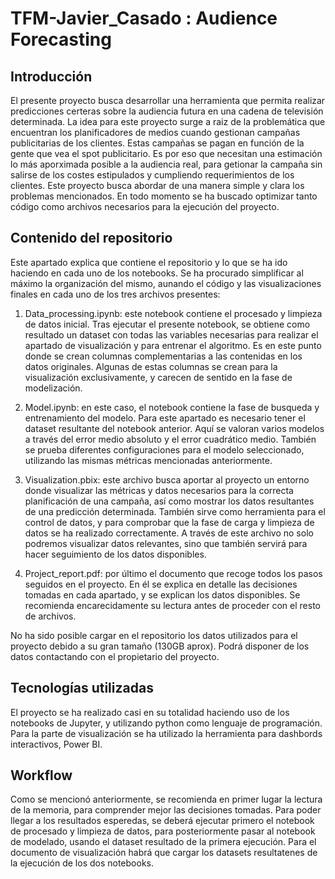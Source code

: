 # TFM-Javier_Casado : Audience Forecasting


## Introducción

El presente proyecto busca desarrollar una herramienta que permita realizar predicciones certeras sobre la audiencia futura en una cadena de televisión determinada. La idea para este proyecto surge a raiz de la problemática que encuentran los planificadores de medios cuando gestionan campañas publicitarias de los clientes. Estas campañas se pagan en función de la gente que vea el spot publicitario. Es por eso que necesitan una estimación lo más aporximada posible a la audiencia real, para getionar la campaña sin salirse de los costes estipulados y cumpliendo requerimientos de los clientes.
Este proyecto busca abordar de una manera simple y clara los problemas mencionados. En todo momento se ha buscado optimizar tanto código como archivos necesarios para la ejecución del proyecto.


## Contenido del repositorio

Este apartado explica que contiene el repositorio y lo que se ha ido haciendo en cada uno de los notebooks. Se ha procurado simplificar al máximo la organización del mismo, aunando el código y las visualizaciones finales en cada uno de los tres archivos presentes:

1. Data_processing.ipynb: este notebook contiene el procesado y limpieza de datos inicial. Tras ejecutar el presente notebook, se obtiene como resultado un dataset con todas las variables necesarias para realizar el apartado de visualización y para entrenar el algoritmo. Es en este punto donde se crean columnas complementarias a las contenidas en los datos originales. Algunas de estas columnas se crean para la visualización exclusivamente, y carecen de sentido en la fase de modelización.

2. Model.ipynb: en este caso, el notebook contiene la fase de busqueda y entrenamiento del modelo. Para este apartado es necesario tener el dataset resultante del notebook anterior. Aquí se valoran varios modelos a través del error medio absoluto y el error cuadrático medio. También se prueba diferentes configuraciones para el modelo seleccionado, utilizando las mismas métricas mencionadas anteriormente.

3. Visualization.pbix: este archivo busca aportar al proyecto un entorno donde visualizar las métricas y datos necesarios para la correcta planificación de una campaña, así como mostrar los datos resultantes de una predicción determinada. También sirve como herramienta para el control de datos, y para comprobar que la fase de carga y limpieza de datos se ha realizado correctamente. A través de este archivo no solo podremos visualizar datos relevantes, sino que también servirá para hacer seguimiento de los datos disponibles.

4. Project_report.pdf: por último el documento que recoge todos los pasos seguidos en el proyecto. En él se explica en detalle las decisiones tomadas en cada apartado, y se explican los datos disponibles. Se recomienda encarecidamente su lectura antes de proceder con el resto de archivos.

No ha sido posible cargar en el repositorio los datos utilizados para el proyecto debido a su gran tamaño (130GB aprox). Podrá disponer de los datos contactando con el propietario del proyecto.


## Tecnologías utilizadas

El proyecto se ha realizado casi en su totalidad haciendo uso de los notebooks de Jupyter, y utilizando python como lenguaje de programación. Para la parte de visualización se ha utilizado la herramienta para dashbords interactivos, Power BI.


## Workflow

Como se mencionó anteriormente, se recomienda en primer lugar la lectura de la memoria, para comprender mejor las decisiones tomadas. Para poder llegar a los resultados esperedas, se deberá ejecutar primero el notebook de procesado y limpieza de datos, para posteriormente pasar al notebook de modelado, usando el dataset resultado de la primera ejecución. Para el documento de visualización habrá que cargar los datasets resultatenes de la ejecución de los dos notebooks.
